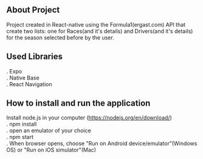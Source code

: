 ## About Project

  Project created in React-native using the Formula1(ergast.com) API that create two lists: one for Races(and it's details) 
and Drivers(and it's details) for the season selected before by the user.

## Used Libraries

 . Expo<br/>
 . Native Base<br/> 
 . React Navigation<br/>

## How to install and run the application

  Install node.js in your computer (https://nodejs.org/en/download/)<br/>
. npm install<br/> 
. open an emulator of your choice<br/>
. npm start <br/>
. When browser opens, choose "Run on Android device/emulator"(Windows OS) or "Run on iOS simulator"(Mac)<br/>
